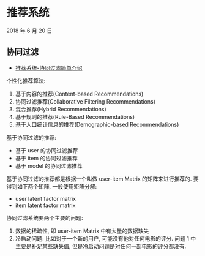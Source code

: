 # 推荐系统

2018 年 6 月 20 日

## 协同过滤

+ [推荐系统-协同过滤简单介绍](https://blog.csdn.net/qq_22238533/article/details/75596743)



个性化推荐算法:

1. 基于内容的推荐(Content-based Recommendations)
2. 协同过滤推荐(Collaborative Filtering Recommendations)
3. 混合推荐(Hybrid Recommendations)
4. 基于规则的推荐(Rule-Based Recommendations)
5. 基于人口统计信息的推荐(Demographic-based Recommendations)



基于协同过滤的推荐:

+ 基于 user 的协同过滤推荐
+ 基于 item 的协同过滤推荐
+ 基于 model 的协同过滤推荐

基于协同过滤的推荐都是根据一个叫做 user-item Matrix 的矩阵来进行推荐的. 要得到如下两个矩阵, 一般使用矩阵分解:

+ user latent factor matrix
+ item latent factor matrix

协同过滤系统要两个主要的问题:

1. 数据的稀疏性, 即 user-item Matrix 中有大量的数据缺失
2. 冷启动问题: 比如对于一个新的用户, 可能没有他对任何电影的评分. 问题 1 中主要是补足某些缺失值, 但是冷启动问题是对任何一部电影的评分都没有.



